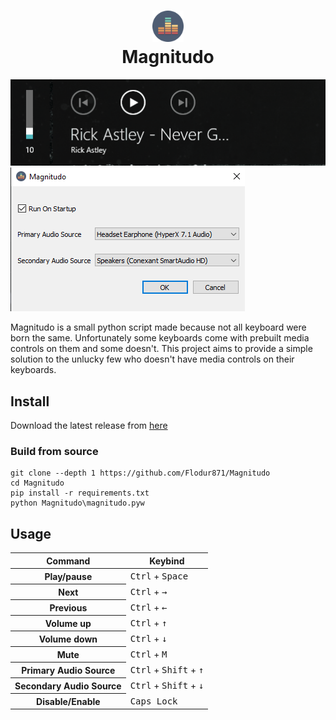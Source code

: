 <h1 align="center">
  <img src="https://raw.githubusercontent.com/Flodur871/Magnitudo/main/magnitudo/icon.png" height="50px"/>
  <br>
  Magnitudo
</h1>

![](Assets/demo.gif)
![](Assets/ui.png)

Magnitudo is a small python script made because not all keyboard were born the same. Unfortunately some keyboards come
with prebuilt media controls on them and some doesn't. This project aims to provide a simple solution to the unlucky
few who doesn't have media controls on their keyboards.

Install
---------------
Download the latest release from [here](https://github.com/Flodur871/Magnitudo/releases/tag/v0.1)

### Build from source
```
git clone --depth 1 https://github.com/Flodur871/Magnitudo
cd Magnitudo
pip install -r requirements.txt
python Magnitudo\magnitudo.pyw
```

Usage
---------------

<table>
        <thead>
        <tr>
            <th>Command</th>
            <th>Keybind</th>
        </tr>
    </thead>
    <tbody>
        <tr>
            <th>Play/pause</th>
            <td><kbd>Ctrl</kbd> + <kbd>Space</kbd></td>
        </tr>
        <tr>
            <th>Next</th>
            <td><kbd>Ctrl</kbd> + <kbd>→</kbd></td>
        </tr>
        <tr>
            <th>Previous</th>
            <td><kbd>Ctrl</kbd> + <kbd>←</kbd></td>
        </tr>
        <tr>
            <th>Volume up</th>
            <td><kbd>Ctrl</kbd> + <kbd>↑</kbd></td>
        </tr>
        <tr>
            <th>Volume down</th>
            <td><kbd>Ctrl</kbd> + <kbd>↓</kbd></td>
        </tr>
        <tr>
            <th>Mute</th>
            <td><kbd>Ctrl</kbd> + <kbd>M</kbd></td>
        </tr>
        <tr>
            <th>Primary Audio Source</th>
            <td><kbd>Ctrl</kbd> + <kbd>Shift</kbd> + <kbd>↑</kbd></td>
        </tr>
        <tr>
            <th>Secondary Audio Source</th>
            <td><kbd>Ctrl</kbd> + <kbd>Shift</kbd> + <kbd>↓</kbd></td>
        </tr>
        <tr>
            <th>Disable/Enable</th>
            <td><kbd>Caps Lock</kbd></td>
        </tr>
    </tbody>
</table>
